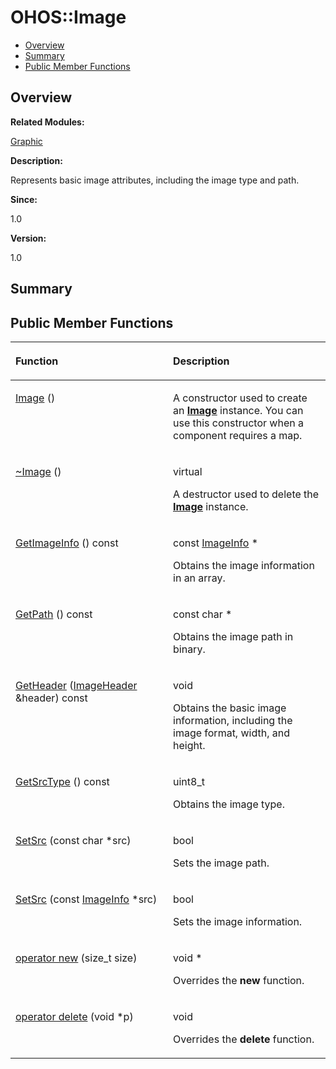 # OHOS::Image<a name="ZH-CN_TOPIC_0000001054598179"></a>

-   [Overview](#section1667437066165633)
-   [Summary](#section1743172949165633)
-   [Public Member Functions](#pub-methods)

## **Overview**<a name="section1667437066165633"></a>

**Related Modules:**

[Graphic](Graphic.md)

**Description:**

Represents basic image attributes, including the image type and path. 

**Since:**

1.0

**Version:**

1.0

## **Summary**<a name="section1743172949165633"></a>

## Public Member Functions<a name="pub-methods"></a>

<a name="table1435738243165633"></a>
<table><thead align="left"><tr id="row875374771165633"><th class="cellrowborder" valign="top" width="50%" id="mcps1.1.3.1.1"><p id="p1437658323165633"><a name="p1437658323165633"></a><a name="p1437658323165633"></a>Function</p>
</th>
<th class="cellrowborder" valign="top" width="50%" id="mcps1.1.3.1.2"><p id="p1147419386165633"><a name="p1147419386165633"></a><a name="p1147419386165633"></a>Description</p>
</th>
</tr>
</thead>
<tbody><tr id="row1702089022165633"><td class="cellrowborder" valign="top" width="50%" headers="mcps1.1.3.1.1 "><p id="p315751005165633"><a name="p315751005165633"></a><a name="p315751005165633"></a><a href="Graphic.md#ga17210a2d5bb0be6d4b58efe249563d1b">Image</a> ()</p>
</td>
<td class="cellrowborder" valign="top" width="50%" headers="mcps1.1.3.1.2 "><p id="p2038786973165633"><a name="p2038786973165633"></a><a name="p2038786973165633"></a> </p>
<p id="p967407056165633"><a name="p967407056165633"></a><a name="p967407056165633"></a>A constructor used to create an <strong id="b318573611165633"><a name="b318573611165633"></a><a name="b318573611165633"></a><a href="OHOS-Image.md">Image</a></strong> instance. You can use this constructor when a component requires a map. </p>
</td>
</tr>
<tr id="row285883016165633"><td class="cellrowborder" valign="top" width="50%" headers="mcps1.1.3.1.1 "><p id="p1280871169165633"><a name="p1280871169165633"></a><a name="p1280871169165633"></a><a href="Graphic.md#gaf3794ceb5acb543f8c526b5d9f6a1e4e">~Image</a> ()</p>
</td>
<td class="cellrowborder" valign="top" width="50%" headers="mcps1.1.3.1.2 "><p id="p168204328165633"><a name="p168204328165633"></a><a name="p168204328165633"></a>virtual </p>
<p id="p706921967165633"><a name="p706921967165633"></a><a name="p706921967165633"></a>A destructor used to delete the <strong id="b742711058165633"><a name="b742711058165633"></a><a name="b742711058165633"></a><a href="OHOS-Image.md">Image</a></strong> instance. </p>
</td>
</tr>
<tr id="row257735217165633"><td class="cellrowborder" valign="top" width="50%" headers="mcps1.1.3.1.1 "><p id="p1050405752165633"><a name="p1050405752165633"></a><a name="p1050405752165633"></a><a href="Graphic.md#ga592cbeb359a9d13274a6f4972aad3d79">GetImageInfo</a> () const</p>
</td>
<td class="cellrowborder" valign="top" width="50%" headers="mcps1.1.3.1.2 "><p id="p294000843165633"><a name="p294000843165633"></a><a name="p294000843165633"></a>const <a href="OHOS-ImageInfo.md">ImageInfo</a> * </p>
<p id="p359350925165633"><a name="p359350925165633"></a><a name="p359350925165633"></a>Obtains the image information in an array. </p>
</td>
</tr>
<tr id="row441775480165633"><td class="cellrowborder" valign="top" width="50%" headers="mcps1.1.3.1.1 "><p id="p1687288383165633"><a name="p1687288383165633"></a><a name="p1687288383165633"></a><a href="Graphic.md#gaa1552ae9813d324260a580c4ef5b0c9c">GetPath</a> () const</p>
</td>
<td class="cellrowborder" valign="top" width="50%" headers="mcps1.1.3.1.2 "><p id="p1308814735165633"><a name="p1308814735165633"></a><a name="p1308814735165633"></a>const char * </p>
<p id="p1829550538165633"><a name="p1829550538165633"></a><a name="p1829550538165633"></a>Obtains the image path in binary. </p>
</td>
</tr>
<tr id="row311601623165633"><td class="cellrowborder" valign="top" width="50%" headers="mcps1.1.3.1.1 "><p id="p1119193315165633"><a name="p1119193315165633"></a><a name="p1119193315165633"></a><a href="Graphic.md#gadf426b0d958898df8ef2f9b7b1d278f1">GetHeader</a> (<a href="OHOS-ImageHeader.md">ImageHeader</a> &amp;header) const</p>
</td>
<td class="cellrowborder" valign="top" width="50%" headers="mcps1.1.3.1.2 "><p id="p1225570078165633"><a name="p1225570078165633"></a><a name="p1225570078165633"></a>void </p>
<p id="p1221989089165633"><a name="p1221989089165633"></a><a name="p1221989089165633"></a>Obtains the basic image information, including the image format, width, and height. </p>
</td>
</tr>
<tr id="row1421721141165633"><td class="cellrowborder" valign="top" width="50%" headers="mcps1.1.3.1.1 "><p id="p623555067165633"><a name="p623555067165633"></a><a name="p623555067165633"></a><a href="Graphic.md#ga7dc8490594e2bc7c9cf50c1237507239">GetSrcType</a> () const</p>
</td>
<td class="cellrowborder" valign="top" width="50%" headers="mcps1.1.3.1.2 "><p id="p2071107559165633"><a name="p2071107559165633"></a><a name="p2071107559165633"></a>uint8_t </p>
<p id="p1581231029165633"><a name="p1581231029165633"></a><a name="p1581231029165633"></a>Obtains the image type. </p>
</td>
</tr>
<tr id="row1580424114165633"><td class="cellrowborder" valign="top" width="50%" headers="mcps1.1.3.1.1 "><p id="p53748903165633"><a name="p53748903165633"></a><a name="p53748903165633"></a><a href="Graphic.md#ga4fe78bf99b160fc55770ba1979412c8e">SetSrc</a> (const char *src)</p>
</td>
<td class="cellrowborder" valign="top" width="50%" headers="mcps1.1.3.1.2 "><p id="p1970212915165633"><a name="p1970212915165633"></a><a name="p1970212915165633"></a>bool </p>
<p id="p1106675878165633"><a name="p1106675878165633"></a><a name="p1106675878165633"></a>Sets the image path. </p>
</td>
</tr>
<tr id="row1976617819165633"><td class="cellrowborder" valign="top" width="50%" headers="mcps1.1.3.1.1 "><p id="p1362549216165633"><a name="p1362549216165633"></a><a name="p1362549216165633"></a><a href="Graphic.md#ga9471d489ab4d5b6848c1e50b4b7aac23">SetSrc</a> (const <a href="OHOS-ImageInfo.md">ImageInfo</a> *src)</p>
</td>
<td class="cellrowborder" valign="top" width="50%" headers="mcps1.1.3.1.2 "><p id="p723847029165633"><a name="p723847029165633"></a><a name="p723847029165633"></a>bool </p>
<p id="p1937816940165633"><a name="p1937816940165633"></a><a name="p1937816940165633"></a>Sets the image information. </p>
</td>
</tr>
<tr id="row2102631950165633"><td class="cellrowborder" valign="top" width="50%" headers="mcps1.1.3.1.1 "><p id="p1594718919165633"><a name="p1594718919165633"></a><a name="p1594718919165633"></a><a href="Graphic.md#ga4854963aa969ee20a6cd174a70f5cd23">operator new</a> (size_t size)</p>
</td>
<td class="cellrowborder" valign="top" width="50%" headers="mcps1.1.3.1.2 "><p id="p424673938165633"><a name="p424673938165633"></a><a name="p424673938165633"></a>void * </p>
<p id="p462132946165633"><a name="p462132946165633"></a><a name="p462132946165633"></a>Overrides the <strong id="b137547837165633"><a name="b137547837165633"></a><a name="b137547837165633"></a>new</strong> function. </p>
</td>
</tr>
<tr id="row748978749165633"><td class="cellrowborder" valign="top" width="50%" headers="mcps1.1.3.1.1 "><p id="p2011192469165633"><a name="p2011192469165633"></a><a name="p2011192469165633"></a><a href="Graphic.md#gadf1997a0f56ac2b220e7f0f8e8e0a6ef">operator delete</a> (void *p)</p>
</td>
<td class="cellrowborder" valign="top" width="50%" headers="mcps1.1.3.1.2 "><p id="p1295736406165633"><a name="p1295736406165633"></a><a name="p1295736406165633"></a>void </p>
<p id="p122545672165633"><a name="p122545672165633"></a><a name="p122545672165633"></a>Overrides the <strong id="b677817937165633"><a name="b677817937165633"></a><a name="b677817937165633"></a>delete</strong> function. </p>
</td>
</tr>
</tbody>
</table>

